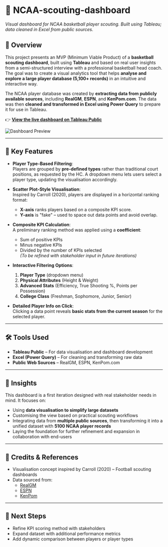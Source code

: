 # 🏀 NCAA-scouting-dashboard
_Visual dashboard for NCAA basketball player scouting. Built using Tableau; data cleaned in Excel from public sources._

## 📌 Overview

This project presents an MVP (Minimum Viable Product) of a **basketball scouting dashboard**, built using **Tableau** and based on real user insights from a semi-structured interview with a professional basketball head coach. The goal was to create a visual analytics tool that helps **analyse and explore a large player database (5,100+ records)** in an intuitive and interactive way.

The NCAA player database was created by **extracting data from publicly available sources**, including **RealGM**, **ESPN**, and **KenPom.com**. The data was then **cleaned and transformed in Excel using Power Query** to prepare it for use in Tableau.

👉 **[View the live dashboard on Tableau Public](https://public.tableau.com/app/profile/alessandro.mezzone/viz/2024NCAAScoutingProject_V2_9p_e_r/Dashboard2#1)**  

![Dashboard Preview](https://github.com/user-attachments/assets/af03ac6e-e534-4fb3-827e-bbb6354ae63b)

---

## 🎯 Key Features

- **Player Type-Based Filtering**:  
  Players are grouped by **pre-defined types** rather than traditional court positions, as requested by the HC. A dropdown menu lets users select a player type, updating the visualisation accordingly.

- **Scatter Plot-Style Visualisation**:  
  Inspired by Carroll (2020), players are displayed in a horizontal ranking format:
  - **X-axis** ranks players based on a composite KPI score.
  - **Y-axis** is "fake" – used to space out data points and avoid overlap.

- **Composite KPI Calculation**:  
  A preliminary ranking method was applied using a **coefficient**:
  - Sum of positive KPIs
  - Minus negative KPIs
  - Divided by the number of KPIs selected  
  *(To be refined with stakeholder input in future iterations)*

- **Interactive Filtering Options**:
  1. **Player Type** (dropdown menu)
  2. **Physical Attributes** (Height & Weight)
  3. **Advanced Stats** (Efficiency, True Shooting %, Points per Possession)
  4. **College Class** (Freshman, Sophomore, Junior, Senior)

- **Detailed Player Info on Click**:  
  Clicking a data point reveals **basic stats from the current season** for the selected player.

---

## 🛠️ Tools Used

- **Tableau Public** – For data visualisation and dashboard development
- **Excel (Power Query)** – For cleaning and transforming raw data
- **Public Web Sources** – RealGM, ESPN, KenPom.com

---

## 🧠 Insights

This dashboard is a first iteration designed with real stakeholder needs in mind. It focuses on:
- Using **data visualisation to simplify large datasets**
- Customising the view based on practical scouting workflows
- Integrating data from **multiple public sources**, then transforming it into a unified dataset with **5100 NCAA player records**
- Laying the foundation for further refinement and expansion in collaboration with end-users

---

## 📎 Credits & References

- Visualisation concept inspired by Carroll (2020) – Football scouting dashboards
- Data sourced from:  
  - [RealGM](https://www.realgm.com/)  
  - [ESPN](https://www.espn.com/)  
  - [KenPom](https://kenpom.com/)

---

## 🚀 Next Steps

- Refine KPI scoring method with stakeholders
- Expand dataset with additional performance metrics
- Add dynamic comparison between players or player types
